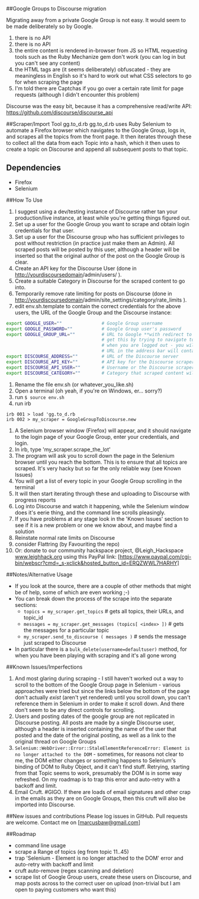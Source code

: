 ##Google Groups to Discourse migration

Migrating away from a private Google Group is not easy. It would seem to be made deliberately so by Google.

1. there is no API
2. there is no API
3. the entire content is rendered in-browser from JS so HTML requesting tools such as the Ruby Mechanize gem don't work (you can log in but you can't see any content)
4. the HTML tags are (it seems deliberately) obfuscated - they are meaningless in English so it's hard to work out what CSS selectors to go for when scraping the page
5. I'm told there are Captchas if you go over a certain rate limit for page requests (although I didn't encounter this problem)

Discourse was the easy bit, because it has a comprehensive read/write API: https://github.com/discourse/discourse_api

##Scraper/Import Tool gg.to_d.rb
gg.to_d.rb uses Ruby Selenium to automate a Firefox browser which navigates to the Google Group, logs in, and scrapes all the topics from the front page. It then iterates through these to collect all the data from each Topic into a hash, which it then uses to create a topic on Discourse and append all subsequent posts to that topic.

## Dependencies
* Firefox
* Selenium

##How To Use
1. I suggest using a dev/testing instance of Discourse rather tan your production/live instance, at least while you're getting things figured out.
1. Set up a user for the Google Group you want to scrape and obtain login credentials for that user.
1. Set up a user for the Discourse group who has sufficient privileges to post without restriction (in practice just make them an Admin). All scraped posts will be posted by this user, although a header will be inserted so that the original author of the post on the Google Group is clear.
1. Create an API key for the Discourse User (done in <http://yourdiscoursedomain>/admin/users/<username> ).
1. Create a suitable Category in Discourse for the scraped content to go into.
1. Temporarily remove rate limiting for posts on Discourse (done in <http://yourdiscoursedomain>/admin/site_settings/category/rate_limits ).
1. edit env.sh.template to contain the correct credentials for the above users, the URL of the Google Group and the Discourse instance:

```bash
export GOOGLE_USER=""               # Google Group username 
export GOOGLE_PASSWORD=""           # Google Group user's password
export GOOGLE_GROUP_URL=""          # URL to Google **with redirect to the Google Group appended**
                                    # get this by trying to navigate to the Google Group
                                    # when you are logged out - you will be taken to the login page, but the 
                                    # URL in the address bar will contain the redirect URL as well. C&P this.
export DISCOURSE_ADDRESS=""         # URL of the Discourse server
export DISCOURSE_API_KEY=""         # API key for the Discourse scraper user
export DISCOURSE_API_USER=""        # Username or the Discourse scraper user
export DISCOURSE_CATEGORY=""        # Category that scraped content will go into

```
1. Rename the file env.sh (or whatever_you_like.sh)
1. Open a terminal (oh yeah, if you're on Windows, er... sorry?)
1. run `$ source env.sh`
1. run irb
```
irb 001 > load 'gg.to_d.rb
irb 002 > my_scraper = GoogleGroupToDiscourse.new
```
1. A Selenium browser window (Firefox) will appear, and it should navigate to the login page of your Google Group, enter your credentials, and login.
1. In irb, type 'my_scraper.scrape_the_lot'
1. The program will ask you to scroll down the page in the Selenium browser until you reach the bottom. This is to ensure that all topics are scraped. It's very hacky but so far the only reliable way (see Known Issues)
1. You will get a list of every topic in your Google Group scrolling in the terminal
1. It will then start iterating through these and uploading to Discourse with progress reports
1. Log into Discourse and watch it happening, while the Selenium window does it's eerie thing, and the command line scrolls pleasingly.
1. If you have problems at any stage look in the 'Known Issues' section to see if it is a new problem or one we know about, and maybe find a solution
1. Reinstate normal rate limits on Discourse
1. consider Flattring (by Favouriting the repo)
1. Or: donate to our community hackspace project, @Leigh_Hackspace www.leighhack.org using this PayPal link: [https://www.paypal.com/cgi-bin/webscr?cmd=_s-xclick&hosted_button_id=ERQZWWL7HARHY]

##Notes/Alternative Usage
* If you look at the source, there are a couple of other methods that might be of help, some of which are even working ;-)
* You can break down the process of the scrape into the separate sections:
  * `topics = my_scraper.get_topics`                            # gets all topics, their URLs, and topic_id
  * `messages = my_scraper.get_messages (topics[ <index> ])`    # gets the messages for a particular topic
  * `my_scraper.send_to_discourse ( messages )`                 # sends the message just scraped to Discourse
* In particular there is a `bulk_delete(username=defaultuser)` method, for when you have been playing with scraping and it's all gone wrong

##Known Issues/Imperfections
1. And most glaring during scraping - I still haven't worked out a way to scroll to the bottom of the Google Group page in Selenium - various approaches were tried but since the links below the bottom of the page don't actually *exist* (aren't yet rendered) until you scroll down, you can't reference them in Selenium in order to make it scroll down. And there don't seem to be any direct controls for scrolling.
1. Users and posting dates of the google group are not replicated in Discourse posting. All posts are made by a single Discourse user, although a header is inserted containing the name of the user that posted and the date of the original posting, as well as a link to the original thread on Google Groups
1. `Selenium::WebDriver::Error::StaleElementReferenceError: Element is no longer attached to the DOM` - sometimes, for reasons not clear to me, the DOM either changes or something happens to Selenium's binding of DOM to Ruby Object, and it can't find stuff. Retrying, starting from that Topic seems to work, presumably the DOM is in some way refreshed. On my roadmap is to trap this error and auto-retry with a backoff and limit.
1. Email Cruft. \#GIGO. If there are loads of email signatures and other crap in the emails as they are on Google Groups, then this cruft will also be imported into Discourse.

##New issues and contributions
Please log issues in GitHub. Pull requests are welcome.
Contact me on [marcusbaw@gmail.com]

##Roadmap
* command line usage
* scrape a Range of topics (eg from topic 11..45)
* trap 'Selenium - Element is no longer attached to the DOM' error and auto-retry with backoff and limit
* cruft auto-remove (regex scanning and deletion)
* scrape list of Google Group users, create these users on Discourse, and map posts across to the correct user on upload (non-trivial but I am open to paying customers who want this)
